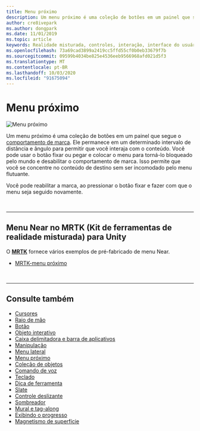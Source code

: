 ```yaml
---
title: Menu próximo
description: Um menu próximo é uma coleção de botões em um painel que segue o comportamento de marca.
author: cre8ivepark
ms.author: dongpark
ms.date: 11/01/2019
ms.topic: article
keywords: Realidade misturada, controles, interação, interface do usuário, UX
ms.openlocfilehash: 73a69cad3899a2419cc5ffd55cf0b0eb33679f7b
ms.sourcegitcommit: 09599b4034be825e4536eeb9566968afd021d5f3
ms.translationtype: MT
ms.contentlocale: pt-BR
ms.lasthandoff: 10/03/2020
ms.locfileid: "91675094"
---
```

# <a name="near-menu"></a>Menu próximo

![Menu próximo](images/UX_Hero_NearMenu.jpg)

Um menu próximo é uma coleção de botões em um painel que segue o [comportamento de marca](billboarding-and-tag-along.md#what-is-a-tag-along). Ele permanece em um determinado intervalo de distância e ângulo para permitir que você interaja com o conteúdo. Você pode usar o botão fixar ou pegar e colocar o menu para torná-lo bloqueado pelo mundo e desabilitar o comportamento de marca. Isso permite que você se concentre no conteúdo de destino sem ser incomodado pelo menu flutuante.

Você pode reabilitar a marca, ao pressionar o botão fixar e fazer com que o menu seja seguido novamente.

<br>

---

## <a name="near-menu-in-mrtk-mixed-reality-toolkit-for-unity"></a>Menu Near no MRTK (Kit de ferramentas de realidade misturada) para Unity
O **[MRTK](https://github.com/Microsoft/MixedRealityToolkit-Unity)** fornece vários exemplos de pré-fabricado de menu Near.

* [MRTK-menu próximo](https://microsoft.github.io/MixedRealityToolkit-Unity/Documentation/README_NearMenu.html)


<br>

---


## <a name="see-also"></a>Consulte também

* [Cursores](cursors.md)
* [Raio de mão](point-and-commit.md)
* [Botão](button.md)
* [Objeto interativo](interactable-object.md)
* [Caixa delimitadora e barra de aplicativos](app-bar-and-bounding-box.md)
* [Manipulação](direct-manipulation.md)
* [Menu lateral](hand-menu.md)
* [Menu próximo](near-menu.md)
* [Coleção de objetos](object-collection.md)
* [Comando de voz](voice-input.md)
* [Teclado](keyboard.md)
* [Dica de ferramenta](tooltip.md)
* [Slate](slate.md)
* [Controle deslizante](slider.md)
* [Sombreador](shader.md)
* [Mural e tag-along](billboarding-and-tag-along.md)
* [Exibindo o progresso](progress.md)
* [Magnetismo de superfície](surface-magnetism.md)
